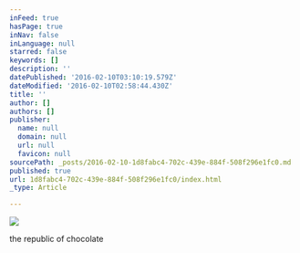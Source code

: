 ```yaml
---
inFeed: true
hasPage: true
inNav: false
inLanguage: null
starred: false
keywords: []
description: ''
datePublished: '2016-02-10T03:10:19.579Z'
dateModified: '2016-02-10T02:58:44.430Z'
title: ''
author: []
authors: []
publisher:
  name: null
  domain: null
  url: null
  favicon: null
sourcePath: _posts/2016-02-10-1d8fabc4-702c-439e-884f-508f296e1fc0.md
published: true
url: 1d8fabc4-702c-439e-884f-508f296e1fc0/index.html
_type: Article

---
```

![](https://the-grid-user-content.s3-us-west-2.amazonaws.com/7ff33cf6-c9ec-4711-9a08-9789d470bd2e.jpg)

the republic of chocolate